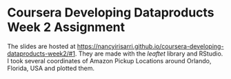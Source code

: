 # Coursera Developing Dataproducts Week 2 Assignment
The slides are hosted at https://nancyirisarri.github.io/coursera-developing-dataproducts-week2/#1. They are made with the *leaftet* library and RStudio. I took several coordinates of Amazon Pickup Locations around Orlando, Florida, USA and plotted them.

